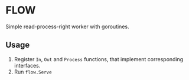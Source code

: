 #  FLOW

Simple read-process-right worker with goroutines.

## Usage

1. Register ```In```, ```Out``` and ```Process``` functions, that implement corresponding interfaces.
2. Run ```flow.Serve``` 